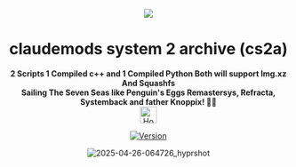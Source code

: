 
<p align="center">
  <img src="https://i.postimg.cc/JhMRf2RZ/claudemods-03-17-2025.gif">
</p>

<h1 align="center">claudemods system 2 archive (cs2a)</h1>



<div align="center">
<strong>2 Scripts 1 Compiled c++ and 1 Compiled Python Both will support Img.xz And Squashfs</strong><br>



<div align="center">
 <strong>Sailing The Seven Seas like Penguin's Eggs Remastersys, Refracta, Systemback and father Knoppix! 🚢🌊</strong><br>

 
<div align="center">
  <a href="https://www.deepseek.com/" target="_blank">
    <img alt="Homepage" src="https://i.postimg.cc/Hs2vbbZ8/Deep-Seek-Homepage.png" style="height: 30px; width: auto;">
  </a>

[![Version](https://img.shields.io/github/v/release/claudemods/CS2A?color=FFD700&label=Latest%20Release&style=for-the-badge)](https://github.com/claudemods/CS2A/releases/tag/v1)




![2025-04-26-064726_hyprshot](https://github.com/user-attachments/assets/2e78bc83-2720-46e5-9b31-8e36135ed66c)

